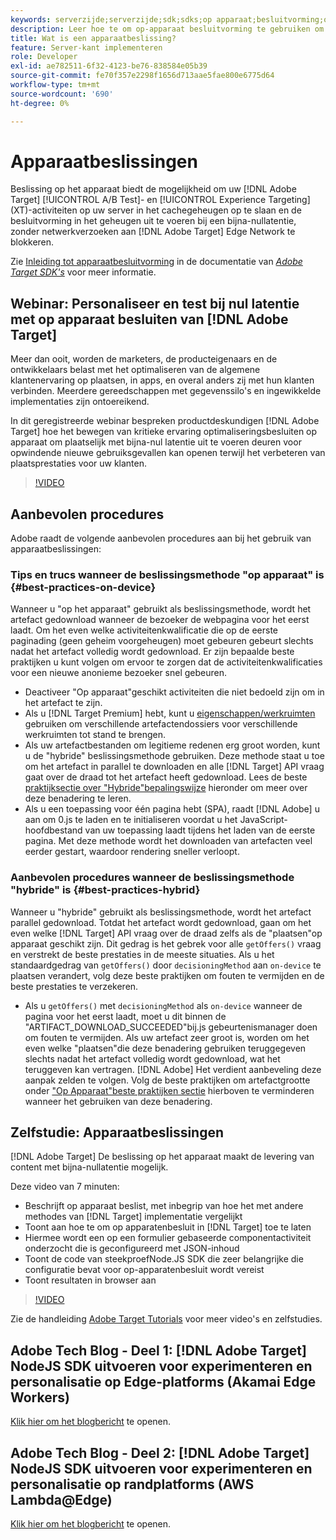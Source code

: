 ```yaml
---
keywords: serverzijde;serverzijde;sdk;sdks;op apparaat;besluitvorming;op apparaat;op apparaat;nul latentie;latentie;dichtbij-nul;node.js
description: Leer hoe te om op-apparaat besluitvorming te gebruiken om uw  [!DNL Target] A/B en activiteiten MVT op uw server in het voorgeheugen op te slaan om in-geheugenbesluit bij bijna-nul latentie uit te voeren.
title: Wat is een apparaatbeslissing?
feature: Server-kant implementeren
role: Developer
exl-id: ae782511-6f32-4123-be76-838584e05b39
source-git-commit: fe70f357e2298f1656d713aae5fae800e6775d64
workflow-type: tm+mt
source-wordcount: '690'
ht-degree: 0%

---
```


# Apparaatbeslissingen

Beslissing op het apparaat biedt de mogelijkheid om uw [!DNL Adobe Target] [!UICONTROL A/B Test]- en [!UICONTROL Experience Targeting] (XT)-activiteiten op uw server in het cachegeheugen op te slaan en de besluitvorming in het geheugen uit te voeren bij een bijna-nullatentie, zonder netwerkverzoeken aan [!DNL Adobe Target] Edge Network te blokkeren.

Zie [Inleiding tot apparaatbesluitvorming](https://adobetarget-sdks.gitbook.io/docs/on-device-decisioning/introduction-to-on-device-decisioning) in de documentatie van *[Adobe Target SDK&#39;s](https://adobetarget-sdks.gitbook.io/docs/)* voor meer informatie.

## Webinar: Personaliseer en test bij nul latentie met op apparaat besluiten van [!DNL Adobe Target]

Meer dan ooit, worden de marketers, de producteigenaars en de ontwikkelaars belast met het optimaliseren van de algemene klantenervaring op plaatsen, in apps, en overal anders zij met hun klanten verbinden. Meerdere gereedschappen met gegevenssilo&#39;s en ingewikkelde implementaties zijn ontoereikend.

In dit geregistreerde webinar bespreken productdeskundigen [!DNL Adobe Target] hoe het bewegen van kritieke ervaring optimaliseringsbesluiten op apparaat om plaatselijk met bijna-nul latentie uit te voeren deuren voor opwindende nieuwe gebruiksgevallen kan openen terwijl het verbeteren van plaatsprestaties voor uw klanten.

>[!VIDEO](https://video.tv.adobe.com/v/328148)

## Aanbevolen procedures

Adobe raadt de volgende aanbevolen procedures aan bij het gebruik van apparaatbeslissingen:

### Tips en trucs wanneer de beslissingsmethode &quot;op apparaat&quot; is {#best-practices-on-device}

Wanneer u &quot;op het apparaat&quot; gebruikt als beslissingsmethode, wordt het artefact gedownload wanneer de bezoeker de webpagina voor het eerst laadt. Om het even welke activiteitenkwalificatie die op de eerste paginading (geen geheim voorgeheugen) moet gebeuren gebeurt slechts nadat het artefact volledig wordt gedownload. Er zijn bepaalde beste praktijken u kunt volgen om ervoor te zorgen dat de activiteitenkwalificaties voor een nieuwe anonieme bezoeker snel gebeuren.

* Deactiveer &quot;Op apparaat&quot;geschikt activiteiten die niet bedoeld zijn om in het artefact te zijn.
* Als u [!DNL Target Premium] hebt, kunt u [eigenschappen/werkruimten](/help/administrating-target/c-user-management/property-channel/property-channel.md) gebruiken om verschillende artefactendossiers voor verschillende werkruimten tot stand te brengen.
* Als uw artefactbestanden om legitieme redenen erg groot worden, kunt u de &quot;hybride&quot; beslissingsmethode gebruiken. Deze methode staat u toe om het artefact in parallel te downloaden en alle [!DNL Target] API vraag gaat over de draad tot het artefact heeft gedownload. Lees de beste [praktijksectie over &quot;Hybride&quot;bepalingswijze](#best-practices-hybrid) hieronder om meer over deze benadering te leren.
* Als u een toepassing voor één pagina hebt (SPA), raadt [!DNL Adobe] u aan om 0.js te laden en te initialiseren voordat u het JavaScript-hoofdbestand van uw toepassing laadt tijdens het laden van de eerste pagina. Met deze methode wordt het downloaden van artefacten veel eerder gestart, waardoor rendering sneller verloopt.

### Aanbevolen procedures wanneer de beslissingsmethode &quot;hybride&quot; is {#best-practices-hybrid}

Wanneer u &quot;hybride&quot; gebruikt als beslissingsmethode, wordt het artefact parallel gedownload. Totdat het artefact wordt gedownload, gaan om het even welke [!DNL Target] API vraag over de draad zelfs als de &quot;plaatsen&quot;op apparaat geschikt zijn. Dit gedrag is het gebrek voor alle `getOffers()` vraag en verstrekt de beste prestaties in de meeste situaties. Als u het standaardgedrag van `getOffers()` door `decisioningMethod` aan `on-device` te plaatsen verandert, volg deze beste praktijken om fouten te vermijden en de beste prestaties te verzekeren.

* Als u `getOffers()` met `decisioningMethod` als `on-device` wanneer de pagina voor het eerst laadt, moet u dit binnen de &quot;ARTIFACT_DOWNLOAD_SUCCEEDED&quot;bij.js gebeurtenismanager doen om fouten te vermijden. Als uw artefact zeer groot is, worden om het even welke &quot;plaatsen&quot;die deze benadering gebruiken teruggegeven slechts nadat het artefact volledig wordt gedownload, wat het teruggeven kan vertragen. [!DNL Adobe] Het verdient aanbeveling deze aanpak zelden te volgen. Volg de beste praktijken om artefactgrootte onder [ &quot;Op Apparaat&quot;beste praktijken sectie](#best-practices-on-device) hierboven te verminderen wanneer het gebruiken van deze benadering.

## Zelfstudie: Apparaatbeslissingen

[!DNL Adobe Target] De beslissing op het apparaat maakt de levering van content met bijna-nullatentie mogelijk.

Deze video van 7 minuten:

* Beschrijft op apparaat beslist, met inbegrip van hoe het met andere methodes van [!DNL Target] implementatie vergelijkt
* Toont aan hoe te om op apparatenbesluit in [!DNL Target] toe te laten
* Hiermee wordt een op een formulier gebaseerde componentactiviteit onderzocht die is geconfigureerd met JSON-inhoud
* Toont de code van steekproefNode.JS SDK die zeer belangrijke die configuratie bevat voor op-apparatenbesluit wordt vereist
* Toont resultaten in browser aan

>[!VIDEO](https://video.tv.adobe.com/v/329032)

Zie de handleiding [Adobe Target Tutorials](https://experienceleague.adobe.com/docs/target-learn/tutorials/overview.html) voor meer video&#39;s en zelfstudies.

## Adobe Tech Blog - Deel 1: [!DNL Adobe Target] NodeJS SDK uitvoeren voor experimenteren en personalisatie op Edge-platforms (Akamai Edge Workers)

[Klik hier om het blogbericht](https://medium.com/adobetech/part-1-run-adobe-target-nodejs-sdk-for-experimentation-and-personalization-on-edge-platforms-4d8660964ed9) te openen.

## Adobe Tech Blog - Deel 2: [!DNL Adobe Target] NodeJS SDK uitvoeren voor experimenteren en personalisatie op randplatforms (AWS Lambda@Edge)

[Klik hier om het blogbericht](https://medium.com/adobetech/part-2-run-adobe-target-nodejs-sdk-for-experimentation-and-personalization-on-edge-platforms-aws-4d6bdac24563) te openen.